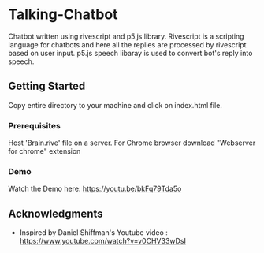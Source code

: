 
# Talking-Chatbot

Chatbot written using rivescript and p5.js library.
Rivescript is a scripting language for chatbots and here all the replies are processed by rivescript based on user input.
p5.js speech libaray is used to convert bot's reply into speech.

## Getting Started
Copy entire directory to your machine and click on index.html file.


### Prerequisites

Host 'Brain.rive' file on a server.
For Chrome browser download "Webserver for chrome" extension

### Demo

Watch the Demo here: https://youtu.be/bkFq79Tda5o


## Acknowledgments

* Inspired by Daniel Shiffman's Youtube video : https://www.youtube.com/watch?v=v0CHV33wDsI

